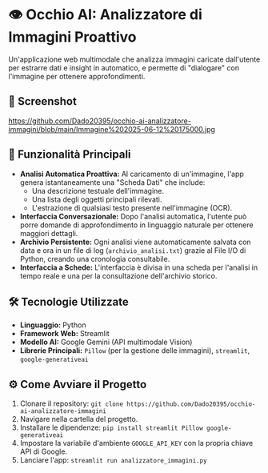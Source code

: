 # 👁️ Occhio AI: Analizzatore di Immagini Proattivo

Un'applicazione web multimodale che analizza immagini caricate dall'utente per estrarre dati e insight in automatico, e permette di "dialogare" con l'immagine per ottenere approfondimenti.

## 📸 Screenshot
https://github.com/Dado20395/occhio-ai-analizzatore-immagini/blob/main/Immagine%202025-06-12%20175000.jpg


## 🚀 Funzionalità Principali

- **Analisi Automatica Proattiva:** Al caricamento di un'immagine, l'app genera istantaneamente una "Scheda Dati" che include:
    - Una descrizione testuale dell'immagine.
    - Una lista degli oggetti principali rilevati.
    - L'estrazione di qualsiasi testo presente nell'immagine (OCR).
- **Interfaccia Conversazionale:** Dopo l'analisi automatica, l'utente può porre domande di approfondimento in linguaggio naturale per ottenere maggiori dettagli.
- **Archivio Persistente:** Ogni analisi viene automaticamente salvata con data e ora in un file di log (`archivio_analisi.txt`) grazie al File I/O di Python, creando una cronologia consultabile.
- **Interfaccia a Schede:** L'interfaccia è divisa in una scheda per l'analisi in tempo reale e una per la consultazione dell'archivio storico.

## 🛠️ Tecnologie Utilizzate

- **Linguaggio:** Python
- **Framework Web:** Streamlit
- **Modello AI:** Google Gemini (API multimodale Vision)
- **Librerie Principali:** `Pillow` (per la gestione delle immagini), `streamlit`, `google-generativeai`

## ⚙️ Come Avviare il Progetto

1.  Clonare il repository: `git clone https://github.com/Dado20395/occhio-ai-analizzatore-immagini`
2.  Navigare nella cartella del progetto.
3.  Installare le dipendenze: `pip install streamlit Pillow google-generativeai`
4.  Impostare la variabile d'ambiente `GOOGLE_API_KEY` con la propria chiave API di Google.
5.  Lanciare l'app: `streamlit run analizzatore_immagini.py`

